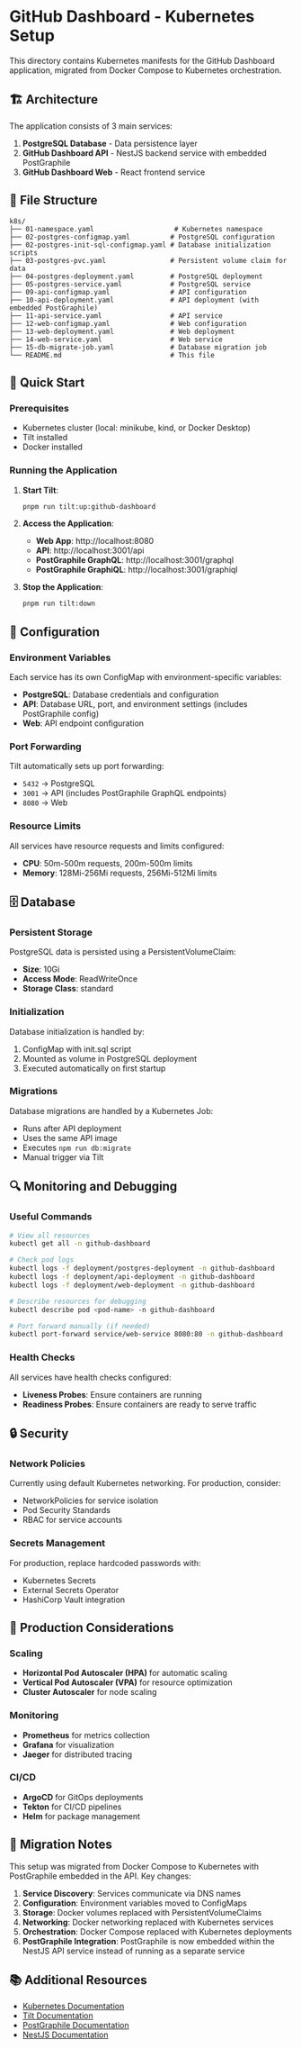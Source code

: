 # GitHub Dashboard - Kubernetes Setup

This directory contains Kubernetes manifests for the GitHub Dashboard application, migrated from Docker Compose to Kubernetes orchestration.

## 🏗️ Architecture

The application consists of 3 main services:

1. **PostgreSQL Database** - Data persistence layer
2. **GitHub Dashboard API** - NestJS backend service with embedded PostGraphile
3. **GitHub Dashboard Web** - React frontend service

## 📁 File Structure

```
k8s/
├── 01-namespace.yaml                    # Kubernetes namespace
├── 02-postgres-configmap.yaml          # PostgreSQL configuration
├── 02-postgres-init-sql-configmap.yaml # Database initialization scripts
├── 03-postgres-pvc.yaml                # Persistent volume claim for data
├── 04-postgres-deployment.yaml         # PostgreSQL deployment
├── 05-postgres-service.yaml            # PostgreSQL service
├── 09-api-configmap.yaml               # API configuration
├── 10-api-deployment.yaml              # API deployment (with embedded PostGraphile)
├── 11-api-service.yaml                 # API service
├── 12-web-configmap.yaml               # Web configuration
├── 13-web-deployment.yaml              # Web deployment
├── 14-web-service.yaml                 # Web service
├── 15-db-migrate-job.yaml              # Database migration job
└── README.md                           # This file
```

## 🚀 Quick Start

### Prerequisites

- Kubernetes cluster (local: minikube, kind, or Docker Desktop)
- Tilt installed
- Docker installed

### Running the Application

1. **Start Tilt**:
   ```bash
   pnpm run tilt:up:github-dashboard
   ```

2. **Access the Application**:
   - **Web App**: http://localhost:8080
   - **API**: http://localhost:3001/api
   - **PostGraphile GraphQL**: http://localhost:3001/graphql
   - **PostGraphile GraphiQL**: http://localhost:3001/graphiql

3. **Stop the Application**:
   ```bash
   pnpm run tilt:down
   ```

## 🔧 Configuration

### Environment Variables

Each service has its own ConfigMap with environment-specific variables:

- **PostgreSQL**: Database credentials and configuration
- **API**: Database URL, port, and environment settings (includes PostGraphile config)
- **Web**: API endpoint configuration

### Port Forwarding

Tilt automatically sets up port forwarding:
- `5432` → PostgreSQL
- `3001` → API (includes PostGraphile GraphQL endpoints)
- `8080` → Web

### Resource Limits

All services have resource requests and limits configured:
- **CPU**: 50m-500m requests, 200m-500m limits
- **Memory**: 128Mi-256Mi requests, 256Mi-512Mi limits

## 🗄️ Database

### Persistent Storage

PostgreSQL data is persisted using a PersistentVolumeClaim:
- **Size**: 10Gi
- **Access Mode**: ReadWriteOnce
- **Storage Class**: standard

### Initialization

Database initialization is handled by:
1. ConfigMap with init.sql script
2. Mounted as volume in PostgreSQL deployment
3. Executed automatically on first startup

### Migrations

Database migrations are handled by a Kubernetes Job:
- Runs after API deployment
- Uses the same API image
- Executes `npm run db:migrate`
- Manual trigger via Tilt

## 🔍 Monitoring and Debugging

### Useful Commands

```bash
# View all resources
kubectl get all -n github-dashboard

# Check pod logs
kubectl logs -f deployment/postgres-deployment -n github-dashboard
kubectl logs -f deployment/api-deployment -n github-dashboard
kubectl logs -f deployment/web-deployment -n github-dashboard

# Describe resources for debugging
kubectl describe pod <pod-name> -n github-dashboard

# Port forward manually (if needed)
kubectl port-forward service/web-service 8080:80 -n github-dashboard
```

### Health Checks

All services have health checks configured:
- **Liveness Probes**: Ensure containers are running
- **Readiness Probes**: Ensure containers are ready to serve traffic

## 🔒 Security

### Network Policies

Currently using default Kubernetes networking. For production, consider:
- NetworkPolicies for service isolation
- Pod Security Standards
- RBAC for service accounts

### Secrets Management

For production, replace hardcoded passwords with:
- Kubernetes Secrets
- External Secrets Operator
- HashiCorp Vault integration

## 🚀 Production Considerations

### Scaling

- **Horizontal Pod Autoscaler (HPA)** for automatic scaling
- **Vertical Pod Autoscaler (VPA)** for resource optimization
- **Cluster Autoscaler** for node scaling

### Monitoring

- **Prometheus** for metrics collection
- **Grafana** for visualization
- **Jaeger** for distributed tracing

### CI/CD

- **ArgoCD** for GitOps deployments
- **Tekton** for CI/CD pipelines
- **Helm** for package management

## 🔄 Migration Notes

This setup was migrated from Docker Compose to Kubernetes with PostGraphile embedded in the API. Key changes:

1. **Service Discovery**: Services communicate via DNS names
2. **Configuration**: Environment variables moved to ConfigMaps
3. **Storage**: Docker volumes replaced with PersistentVolumeClaims
4. **Networking**: Docker networking replaced with Kubernetes services
5. **Orchestration**: Docker Compose replaced with Kubernetes deployments
6. **PostGraphile Integration**: PostGraphile is now embedded within the NestJS API service instead of running as a separate service

## 📚 Additional Resources

- [Kubernetes Documentation](https://kubernetes.io/docs/)
- [Tilt Documentation](https://docs.tilt.dev/)
- [PostGraphile Documentation](https://www.graphile.org/postgraphile/)
- [NestJS Documentation](https://nestjs.com/)